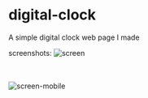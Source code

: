 # digital-clock
A simple digital clock web page I made

screenshots:
![screen](https://github.com/Annaick/digital-clock/assets/125186842/e4bcbe29-f4bf-4dd9-99e3-4423fa2d8016)

<br> <br>
![screen-mobile](https://github.com/Annaick/digital-clock/assets/125186842/cfee2b05-aee8-4ef0-974a-4d3088bdaae6)


